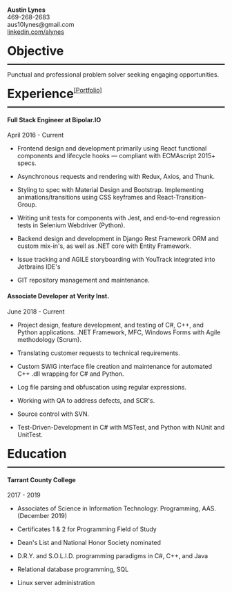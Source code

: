 
<h4 style="margin-block-end: 0"> Austin Lynes </h4>
<p style="margin-block-start: 0">
469-268-2683<br/>
aus10lynes@gmail.com<br/>
<a href="https://linkedin.com/in/alynes">linkedin.com/alynes</a><br/>
</p>


<div style="width: 100%; height: 2em; padding: 0.37em 0 0.37em 0;">
<h1 style="float: left; width: auto; margin: 0">Objective</h1>
</div>

<hr style="height: 2px; background-color: black; border: none;"/>

Punctual and professional problem solver seeking engaging opportunities.

<div style="width: 100%; height: 2em; padding: 0.37em 0 0.37em 0;">
<h1 style="float: left; width: auto; margin: 0">Experience</h1>
<a href="https://alynes.github.io/portfolio/" style="float: left">[Portfolio]</a>
</div>

<hr style="height: 2px; background-color: black; border: none;"/>

#### Full Stack Engineer at Bipolar.IO 

April 2016 - Current

- Frontend design and development primarily using React functional components and lifecycle hooks
— compliant with ECMAscript 2015+ specs.

- Asynchronous requests and rendering with Redux, Axios, and Thunk.

- Styling to spec with Material Design and Bootstrap. 
Implementing animations/transitions using CSS keyframes and React-Transition-Group.

- Writing unit tests for components with Jest, and end-to-end regression tests in Selenium Webdriver (Python).

- Backend design and development in Django Rest Framework ORM and custom mix-in's, as well as .NET core with Entity Framework. 

- Issue tracking and AGILE storyboarding with YouTrack integrated into Jetbrains IDE's

- GIT repository management and maintenance.


#### Associate Developer at Verity Inst.
June 2018 - Current

- Project design, feature development, and testing of C#, C++, and Python applications. 
.NET Framework, MFC, Windows Forms with Agile methodology (Scrum).

- Translating customer requests to technical requirements.

- Custom SWIG interface file creation and maintenance for automated C++ .dll wrapping for C# and Python.

- Log file parsing and obfuscation using regular expressions.

- Working with QA to address defects, and SCR's.

- Source control with SVN.

- Test-Driven-Development in C# with MSTest, and Python with NUnit and UnitTest.

<div style="width: 100%; height: 2em; padding: 0.37em 0 0.37em 0;">
<h1 style="float: left; width: auto; margin: 0">Education</h1>
</div>

<hr style="height: 2px; background-color: black; border: none;"/>


#### Tarrant County College
2017 - 2019

- Associates of Science in Information Technology: Programming, AAS. (December 2019)

- Certificates 1 & 2 for Programming Field of Study

- Dean's List and National Honor Society nominated

- D.R.Y. and  S.O.L.I.D. programming paradigms in C#, C++, and Java

- Relational database programming, SQL

- Linux server administration
